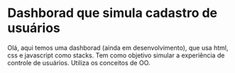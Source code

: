 # Dashborad que simula cadastro de usuários

Olá, aqui temos uma dashborad (ainda em desenvolvimento), que usa html, css e javascript como stacks. Tem como objetivo simular a experiência de controle de usuários. Utiliza os conceitos de OO.